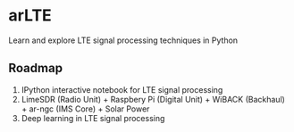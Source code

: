 # arLTE

Learn and explore LTE signal processing techniques in Python

Roadmap
--------
1. IPython interactive notebook for LTE signal processing
2. LimeSDR (Radio Unit) + Raspbery Pi (Digital Unit) + WiBACK (Backhaul) + ar-ngc (IMS Core) + Solar Power
3. Deep learning in LTE signal processing

